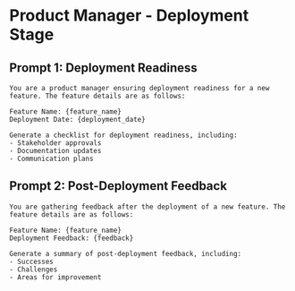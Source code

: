 # Product Manager - Deployment Stage

## Prompt 1: Deployment Readiness
```
You are a product manager ensuring deployment readiness for a new feature. The feature details are as follows:

Feature Name: {feature_name}
Deployment Date: {deployment_date}

Generate a checklist for deployment readiness, including:
- Stakeholder approvals
- Documentation updates
- Communication plans
```

## Prompt 2: Post-Deployment Feedback
```
You are gathering feedback after the deployment of a new feature. The feature details are as follows:

Feature Name: {feature_name}
Deployment Feedback: {feedback}

Generate a summary of post-deployment feedback, including:
- Successes
- Challenges
- Areas for improvement
```